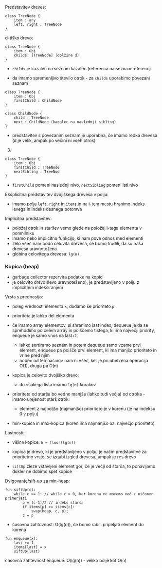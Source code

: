 
Predstavitev dreves:
```
class TreeNode {
	item : any
	left, right : TreeNode
}
```

d-tiško drevo:
```
class TreeNode {
	item : Obj
	childs: [TreeNode] (dolžine d)
}
```
- `childs` je kazalec na seznam kazalec (referenca na seznam referenc)

- da imamo spremenljivo število otrok - za `childs` uporabimo povezani seznam
```
class TreeNode {
	item : Obj
	firstChild : ChildNode
}

class ChildNode {
	child : TreeNode
	next : ChildNode (kazalec na naslednji sibling)
}
```
- predstavitev s povezanim seznam je uporabna, če imamo redka drevesa (d je velik, ampak po večini ni vseh otrok)

3)
```
class TreeNode {
	item : Obj
	firstChild : TreeNode
	nextSibling : TreeNod
}
```
- `firstChild` pomeni naslednji nivo, `nextSibling` pomeni isti nivo

Eksplicitna predstavitev dvojiškega drevesa v polju:
- imamo polja `left`, `right` in `items` in na i-tem mestu hranimo indeks levega in indeks desnega potomva

Implicitna predstavitev:
- položaj otrok in staršev vemo glede na položaj i-tega elementa v pomnilniku
- imamo neko implicitno funkcijo, ki nam pove odnos med elementi
- zelo všeč nam bodo celovita drevesa, se bomo trudili, da so naša drevesa uravnotežena
- globina celovitega drevesa: `lg(n)`

### Kopica (heap)

- garbage collector rezervira podatke na kopici
- je celovito drevo (levo uravnoteženo), je predstavljeno v polju z implicitnim indeksiranjem

Vrsta s prednostjo:
- poleg vrednosti elementa `x`, dodamo še prioriteto `p`
- prioriteta je lahko del elementa
- če imamo array elementov, si shranimo last index, dequeue je da se sprehodimo po celem array in poiščemo tistega, ki ima največji priority, enqueue je samo vnos na last+1:
	- lahko sortiramo seznam in potem dequeue samo vzame prvi element, enqueue pa poišče prvi element, ki ima manjšo prioriteto in vrine pred njim
	- noben od teh načinov nam ni všeč, ker je pri obeh ena operacija O(1), druga pa O(n)

- kopica je celovito dvojiško drevo:
	- do vsakega lista imamo `lg(n)` korakov

- prioriteta od starša bo vedno manjša (lahko tudi večja) od otroka - imamo urejenost starš otrok:
	- element z najboljšo (najmanjšo) prioriteto je v korenu (je na indeksu 0 v polju)

- min-kopica in max-kopica (koren ima najmanjšo oz. največjo prioriteto)

Lastnosti:
- višina kopice: `h = floor(lg(n))`

- kopica je drevo, ki je predstavljeno v polju; je način predstavitve za prioritetno vrsto, se izgubi izgled drevesa, ampak je res drevo

- `siftUp` zleze vstavljeni element gor, če je večji od starša, to ponavljamo dokler ne dobimo spet kopice

Dvigovanje/sift-up za min-heap:
```
fun siftUp(c):
	while c >= 1: // while c > 0, ker korena ne moremo več z ničemer primerjati
		p = (c-1)/2 // indeks starša
		if items[p] >= items[c]:
			swap(heap, c, p);
		c = p
```

- časovna zahtovnost: O(lg(n)), če bomo rabili pripeljati element do korena

```
fun enqueue(x):
	last += 1
	items[last] = x
	siftUp(last)
```

časovna zahtevnost enqueue: O(lg(n)) - veliko bolje kot O(n)